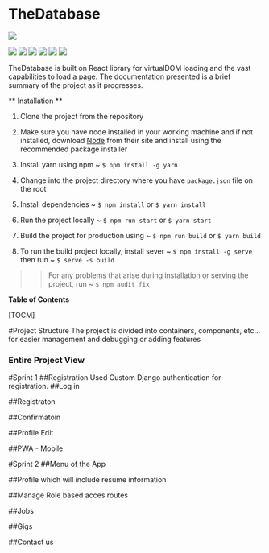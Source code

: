 # TheDatabase

![](https://thedatabase.co.ke/static/assets/img/brand/dblogo.png)

![](https://img.shields.io/github/stars/pandao/editor.md.svg) ![](https://img.shields.io/github/forks/pandao/editor.md.svg) ![](https://img.shields.io/github/tag/pandao/editor.md.svg) ![](https://img.shields.io/github/release/pandao/editor.md.svg) ![](https://img.shields.io/github/issues/pandao/editor.md.svg) ![](https://img.shields.io/bower/v/editor.md.svg)

TheDatabase is built on React library for virtualDOM loading and the vast capabilities to load a page. The documentation presented is a brief summary of the project as it  progresses.


** Installation **

1. Clone the project from the repository

2. Make sure you have node installed in your working machine and if not installed, download [Node](https://nodejs.org/) from their site and install using the recommended package installer

3. Install yarn using npm ~ `$ npm install -g yarn`
4. Change into the project directory where you have `package.json` file on the root

5. Install dependencies ~ `$ npm install` or `$ yarn install `
6. Run the project locally ~ `$ npm run start` or `$ yarn start`

7. Build the project for production using ~ `$ npm run build` or `$ yarn build`

8. To run the build project locally, install sever ~ `$ npm install -g serve`  then run ~ `$ serve -s build`


>>For any problems that arise during installation or serving the project, run ~ 
`$ npm audit fix`

**Table of Contents**

[TOCM]

#Project Structure
The  project is divided into containers, components, etc... for easier management and debugging or adding features

### Entire Project View




#Sprint 1
##Registration
Used Custom Django authentication for registration.
##Log in

##Registraton

##Confirmatoin

##Profile Edit

##PWA - Mobile

#Sprint 2
##Menu of the App

##Profile which will include resume information

##Manage Role based acces routes

##Jobs

##Gigs

##Contact us
